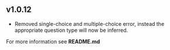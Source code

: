 ## v1.0.12
- Removed single-choice and multiple-choice error, instead the appropriate question type will now be inferred.

For more information see **README.md**
